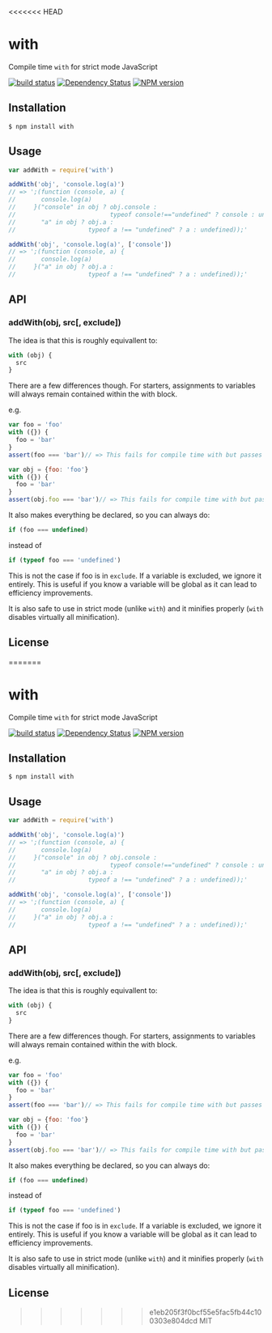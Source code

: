 <<<<<<< HEAD
# with

Compile time `with` for strict mode JavaScript

[![build status](https://secure.travis-ci.org/ForbesLindesay/with.png)](http://travis-ci.org/ForbesLindesay/with)
[![Dependency Status](https://img.shields.io/gemnasium/ForbesLindesay/with.svg)](https://gemnasium.com/ForbesLindesay/with)
[![NPM version](https://img.shields.io/npm/v/with.svg)](http://badge.fury.io/js/with)

## Installation

    $ npm install with

## Usage

```js
var addWith = require('with')

addWith('obj', 'console.log(a)')
// => ';(function (console, a) {
//       console.log(a)
//     }("console" in obj ? obj.console :
//                          typeof console!=="undefined" ? console : undefined,
//       "a" in obj ? obj.a :
//                    typeof a !== "undefined" ? a : undefined));'

addWith('obj', 'console.log(a)', ['console'])
// => ';(function (console, a) {
//       console.log(a)
//     }("a" in obj ? obj.a :
//                    typeof a !== "undefined" ? a : undefined));'
```

## API

### addWith(obj, src[, exclude])

The idea is that this is roughly equivallent to:

```js
with (obj) {
  src
}
```

There are a few differences though.  For starters, assignments to variables will always remain contained within the with block.

e.g.

```js
var foo = 'foo'
with ({}) {
  foo = 'bar'
}
assert(foo === 'bar')// => This fails for compile time with but passes for native with

var obj = {foo: 'foo'}
with ({}) {
  foo = 'bar'
}
assert(obj.foo === 'bar')// => This fails for compile time with but passes for native with
```

It also makes everything be declared, so you can always do:

```js
if (foo === undefined)
```

instead of

```js
if (typeof foo === 'undefined')
```

This is not the case if foo is in `exclude`.  If a variable is excluded, we ignore it entirely.  This is useful if you know a variable will be global as it can lead to efficiency improvements.

It is also safe to use in strict mode (unlike `with`) and it minifies properly (`with` disables virtually all minification).

## License

=======
# with

Compile time `with` for strict mode JavaScript

[![build status](https://secure.travis-ci.org/ForbesLindesay/with.png)](http://travis-ci.org/ForbesLindesay/with)
[![Dependency Status](https://img.shields.io/gemnasium/ForbesLindesay/with.svg)](https://gemnasium.com/ForbesLindesay/with)
[![NPM version](https://img.shields.io/npm/v/with.svg)](http://badge.fury.io/js/with)

## Installation

    $ npm install with

## Usage

```js
var addWith = require('with')

addWith('obj', 'console.log(a)')
// => ';(function (console, a) {
//       console.log(a)
//     }("console" in obj ? obj.console :
//                          typeof console!=="undefined" ? console : undefined,
//       "a" in obj ? obj.a :
//                    typeof a !== "undefined" ? a : undefined));'

addWith('obj', 'console.log(a)', ['console'])
// => ';(function (console, a) {
//       console.log(a)
//     }("a" in obj ? obj.a :
//                    typeof a !== "undefined" ? a : undefined));'
```

## API

### addWith(obj, src[, exclude])

The idea is that this is roughly equivallent to:

```js
with (obj) {
  src
}
```

There are a few differences though.  For starters, assignments to variables will always remain contained within the with block.

e.g.

```js
var foo = 'foo'
with ({}) {
  foo = 'bar'
}
assert(foo === 'bar')// => This fails for compile time with but passes for native with

var obj = {foo: 'foo'}
with ({}) {
  foo = 'bar'
}
assert(obj.foo === 'bar')// => This fails for compile time with but passes for native with
```

It also makes everything be declared, so you can always do:

```js
if (foo === undefined)
```

instead of

```js
if (typeof foo === 'undefined')
```

This is not the case if foo is in `exclude`.  If a variable is excluded, we ignore it entirely.  This is useful if you know a variable will be global as it can lead to efficiency improvements.

It is also safe to use in strict mode (unlike `with`) and it minifies properly (`with` disables virtually all minification).

## License

>>>>>>> e1eb205f3f0bcf55e5fac5fb44c100303e804dcd
  MIT